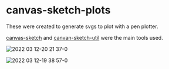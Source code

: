 # canvas-sketch-plots

These were created to generate svgs to plot with a pen plotter. 

[canvas-sketch](https://github.com/mattdesl/canvas-sketch) and [canvan-sketch-util](https://github.com/mattdesl/canvas-sketch-util) were the main tools used.

![2022 03 12-20 21 37-0](https://user-images.githubusercontent.com/13930891/158044020-c5be84b0-a6dd-4044-b0da-045f592696b8.png)

![2022 03 12-19 38 57-0](https://user-images.githubusercontent.com/13930891/158044084-eb8144b8-3d68-4963-aaa8-2e18ff1c4241.png)
